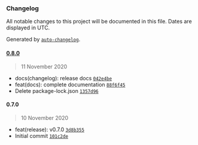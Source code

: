 ### Changelog

All notable changes to this project will be documented in this file. Dates are displayed in UTC.

Generated by [`auto-changelog`](https://github.com/CookPete/auto-changelog).

#### [0.8.0](https://github.com/as2network/lib/compare/0.7.0...0.8.0)

> 11 November 2020

- docs(changelog): release docs [`042e4be`](https://github.com/as2network/lib/commit/042e4bed181be1d5c1704b32992598b93aab9fa7)
- feat(docs): complete documentation [`88f6f45`](https://github.com/as2network/lib/commit/88f6f4549b139c072dd28acfcc9a4d49ce6d7c77)
- Delete package-lock.json [`1357d96`](https://github.com/as2network/lib/commit/1357d96ff47c903bc46d8965ae1bbe3e189b75dc)

#### 0.7.0

> 10 November 2020

- feat(release): v0.7.0 [`3d8b355`](https://github.com/as2network/lib/commit/3d8b355c055c195aea0a81040376c29de23a6490)
- Initial commit [`101c2de`](https://github.com/as2network/lib/commit/101c2de7a21d7abf8a2a998aae94db7d02c5d876)
